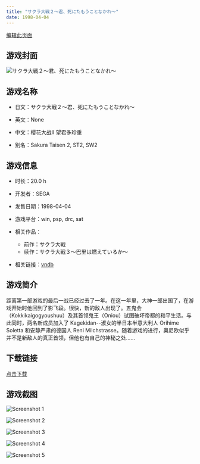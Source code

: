```yaml
---
title: "サクラ大戦２～君、死にたもうことなかれ～"
date: 1998-04-04
---
```

[编辑此页面](https://github.com/ACG-3/ADV3-source/blob/main/source/_posts/%E3%82%B5%E3%82%AF%E3%83%A9%E5%A4%A7%E6%88%A6%EF%BC%92%EF%BD%9E%E5%90%9B%E3%80%81%E6%AD%BB%E3%81%AB%E3%81%9F%E3%82%82%E3%81%86%E3%81%93%E3%81%A8%E3%81%AA%E3%81%8B%E3%82%8C%EF%BD%9E.md)

## 游戏封面

![サクラ大戦２～君、死にたもうことなかれ～](https%3A//pan.timero.xyz/onedrive/img_lib_001/%E3%82%B5%E3%82%AF%E3%83%A9%E5%A4%A7%E6%88%A6%EF%BC%92%EF%BD%9E%E5%90%9B%E3%80%81%E6%AD%BB%E3%81%AB%E3%81%9F%E3%82%82%E3%81%86%E3%81%93%E3%81%A8%E3%81%AA%E3%81%8B%E3%82%8C%EF%BD%9E_cover.avif)


## 游戏名称

- 日文：サクラ大戦２～君、死にたもうことなかれ～
- 英文：None
- 中文：樱花大战II 望君多珍重

- 别名：Sakura Taisen 2, ST2, SW2


## 游戏信息

- 时长：20.0 h
- 开发者：SEGA
- 发售日期：1998-04-04
- 游戏平台：win, psp, drc, sat
- 相关作品：
   - 前作：サクラ大戦
   - 续作：サクラ大戦３～巴里は燃えているか～

- 相关链接：[vndb](https://vndb.org/v1358)


## 游戏简介

距离第一部游戏的最后一战已经过去了一年。在这一年里，大神一郎出国了，在游戏开始时他回到了影飞段。很快，新的敌人出现了。五鬼会（Kokkikaigogyoushuu）及其首领鬼王（Oniou）试图破坏帝都的和平生活。与此同时，两名新成员加入了 Kagekidan--淑女的半日本半意大利人 Orihime Soletta 和安静严肃的德国人 Reni Milchstrasse。随着游戏的进行，奥尼欧似乎并不是新敌人的真正首领，但他也有自己的神秘之处......


## 下载链接

[点击下载](https://pan.timero.xyz/onedrive/adv_lib_001/%E3%82%B5%E3%82%AF%E3%83%A9%E5%A4%A7%E6%88%A6%EF%BC%92%EF%BD%9E%E5%90%9B%E3%80%81%E6%AD%BB%E3%81%AB%E3%81%9F%E3%82%82%E3%81%86%E3%81%93%E3%81%A8%E3%81%AA%E3%81%8B%E3%82%8C%EF%BD%9E)


## 游戏截图


![Screenshot 1](https%3A//pan.timero.xyz/onedrive/img_lib_001/%E3%82%B5%E3%82%AF%E3%83%A9%E5%A4%A7%E6%88%A6%EF%BC%92%EF%BD%9E%E5%90%9B%E3%80%81%E6%AD%BB%E3%81%AB%E3%81%9F%E3%82%82%E3%81%86%E3%81%93%E3%81%A8%E3%81%AA%E3%81%8B%E3%82%8C%EF%BD%9E_Screenshot_1.avif)

![Screenshot 2](https%3A//pan.timero.xyz/onedrive/img_lib_001/%E3%82%B5%E3%82%AF%E3%83%A9%E5%A4%A7%E6%88%A6%EF%BC%92%EF%BD%9E%E5%90%9B%E3%80%81%E6%AD%BB%E3%81%AB%E3%81%9F%E3%82%82%E3%81%86%E3%81%93%E3%81%A8%E3%81%AA%E3%81%8B%E3%82%8C%EF%BD%9E_Screenshot_2.avif)

![Screenshot 3](https%3A//pan.timero.xyz/onedrive/img_lib_001/%E3%82%B5%E3%82%AF%E3%83%A9%E5%A4%A7%E6%88%A6%EF%BC%92%EF%BD%9E%E5%90%9B%E3%80%81%E6%AD%BB%E3%81%AB%E3%81%9F%E3%82%82%E3%81%86%E3%81%93%E3%81%A8%E3%81%AA%E3%81%8B%E3%82%8C%EF%BD%9E_Screenshot_3.avif)

![Screenshot 4](https%3A//pan.timero.xyz/onedrive/img_lib_001/%E3%82%B5%E3%82%AF%E3%83%A9%E5%A4%A7%E6%88%A6%EF%BC%92%EF%BD%9E%E5%90%9B%E3%80%81%E6%AD%BB%E3%81%AB%E3%81%9F%E3%82%82%E3%81%86%E3%81%93%E3%81%A8%E3%81%AA%E3%81%8B%E3%82%8C%EF%BD%9E_Screenshot_4.avif)

![Screenshot 5](https%3A//pan.timero.xyz/onedrive/img_lib_001/%E3%82%B5%E3%82%AF%E3%83%A9%E5%A4%A7%E6%88%A6%EF%BC%92%EF%BD%9E%E5%90%9B%E3%80%81%E6%AD%BB%E3%81%AB%E3%81%9F%E3%82%82%E3%81%86%E3%81%93%E3%81%A8%E3%81%AA%E3%81%8B%E3%82%8C%EF%BD%9E_Screenshot_5.avif)

